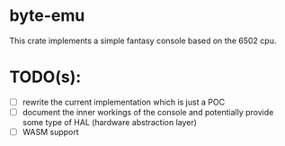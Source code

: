 # byte-emu

This crate implements a simple fantasy console based on the 6502 cpu.

# TODO(s):
- [ ] rewrite the current implementation which is just a POC
- [ ] document the inner workings of the console and potentially provide some type of HAL (hardware abstraction layer)
- [ ] WASM support
